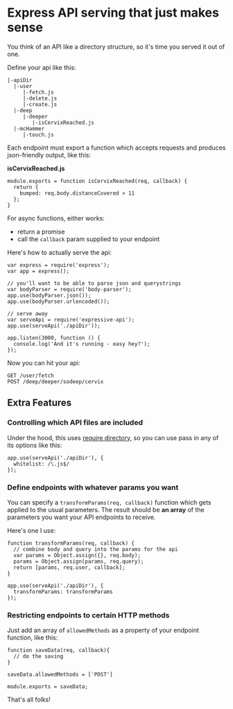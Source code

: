 # Express API serving that just makes sense

You think of an API like a directory structure, so it's time you served it out of one.

Define your api like this:

    |-apiDir
      |-user
         |-fetch.js
         |-delete.js
         |-create.js
      |-deep
         |-deeper
            |-isCervixReached.js
      |-mcHammer
         |-touch.js

Each endpoint must export a function which accepts requests and produces json-friendly output, like this:

**isCervixReached.js**

    module.exports = function isCervixReached(req, callback) {
      return {
        bumped: req.body.distanceCovered > 11
      };
    }

For async functions, either works:
 
 - return a promise
 - call the `callback` param supplied to your endpoint
 
Here's how to actually serve the api:

    var express = require('express');
    var app = express();
    
    // you'll want to be able to parse json and querystrings
    var bodyParser = require('body-parser'); 
    app.use(bodyParser.json());
    app.use(bodyParser.urlencoded());
    
    // serve away
    var serveApi = require('expressive-api');
    app.use(serveApi('./apiDir'));
    
    app.listen(3000, function () {
      console.log('And it's running - easy hey?');
    });

Now you can hit your api:
    
    GET /user/fetch
    POST /deep/deeper/sodeep/cervix

## Extra Features

### Controlling which API files are included

Under the hood, this uses [require directory](https://www.npmjs.com/package/require-directory), so you can use pass in any of its options like this:

    app.use(serveApi('./apiDir'), {
      whitelist: /\.js$/
    });

### Define endpoints with whatever params you want

You can specify a `transformParams(req, callback)` function which gets applied to the usual parameters.
The result should be **an array** of the parameters you want your API endpoints to receive.

Here's one I use:

    function transformParams(req, callback) {
      // combine body and query into the params for the api
      var params = Object.assign({}, req.body);
      params = Object.assign(params, req.query);
      return [params, req.user, callback];
    }
    
    app.use(serveApi('./apiDir'), {
      transformParams: transformParams
    });
    
### Restricting endpoints to certain HTTP methods

Just add an array of `allowedMethods` as a property of your endpoint function, like this:

    function saveData(req, callback){
      // do the saving
    }
    
    saveData.allowedMethods = ['POST']
    
    module.exports = saveData;

That's all folks!
